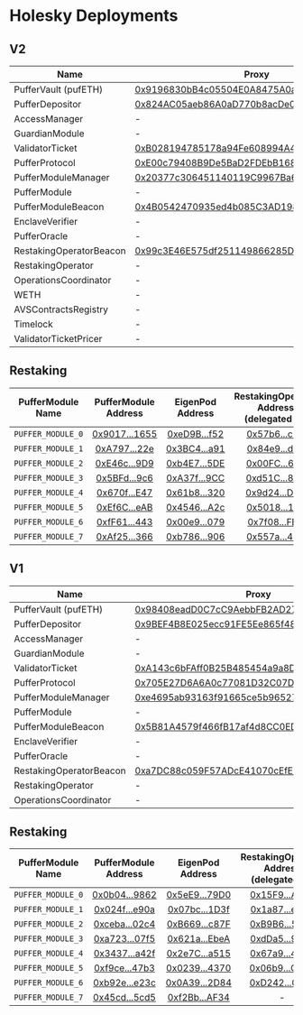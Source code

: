 # Holesky Deployments

## V2

| Name                          | Proxy | Implementation | Commit hash |
| ----------------------------- | ----- | -------------- |-------------|
| PufferVault (pufETH)          | [0x9196830bB4c05504E0A8475A0aD566AceEB6BeC9](https://holesky.etherscan.io/address/0x9196830bB4c05504E0A8475A0aD566AceEB6BeC9) | [0xa1b887d28465bf24c82ef827f3e0592901513eb8](https://holesky.etherscan.io/address/0xa1b887d28465bf24c82ef827f3e0592901513eb8) | |
| PufferDepositor               | [0x824AC05aeb86A0aD770b8acDe0906d2d4a6c4A8c](https://holesky.etherscan.io/address/0x824AC05aeb86A0aD770b8acDe0906d2d4a6c4A8c) | [0x4cd90cb0cc17483162a3f25c60af198342e51414](https://holesky.etherscan.io/address/0x4cd90cb0cc17483162a3f25c60af198342e51414) | |
| AccessManager                 | - | [0x180a345906e42293dcAd5CCD9b0e1DB26aE0274e](https://holesky.etherscan.io/address/0x180a345906e42293dcAd5CCD9b0e1DB26aE0274e) | |
| GuardianModule                | - | [0x0910310130d1c062def8b807528bdac80203bc66](https://holesky.etherscan.io/address/0x0910310130d1c062def8b807528bdac80203bc66) | |
| ValidatorTicket               | [0xB028194785178a94Fe608994A4d5AD84c285A640](https://holesky.etherscan.io/address/0xB028194785178a94Fe608994A4d5AD84c285A640) | [0x55a5e647076bd7842c390e78b8925ec42ffe609c](https://holesky.etherscan.io/address/0x55a5e647076bd7842c390e78b8925ec42ffe609c) | |
| PufferProtocol                | [0xE00c79408B9De5BaD2FDEbB1688997a68eC988CD](https://holesky.etherscan.io/address/0xE00c79408B9De5BaD2FDEbB1688997a68eC988CD) | [0xc798C3462fc090d4444a3a7e1F08F4c0b8b7a59F](https://holesky.etherscan.io/address/0xc798C3462fc090d4444a3a7e1F08F4c0b8b7a59F) | |
| PufferModuleManager           | [0x20377c306451140119C9967Ba6D0158a05b4eD07](https://holesky.etherscan.io/address/0x20377c306451140119C9967Ba6D0158a05b4eD07) | [0xb1aa2b0096e116e8f09006b2578342ca6958303c](https://holesky.etherscan.io/address/0xb1aa2b0096e116e8f09006b2578342ca6958303c) | bf609cebd5cf8accc0e84e44f5ca3ffa961a16ab |
| PufferModule                  | - | [0xc5850caD2AC2d9B2D3e503A0B8CA011752D6525F](https://holesky.etherscan.io/address/0xc5850caD2AC2d9B2D3e503A0B8CA011752D6525F) | bf609cebd5cf8accc0e84e44f5ca3ffa961a16ab |
| PufferModuleBeacon            | [0x4B0542470935ed4b085C3AD1983E85f5623ABf89](https://holesky.etherscan.io/address/0x4B0542470935ed4b085C3AD1983E85f5623ABf89) | - | |
| EnclaveVerifier               | - | [0xf97dc4d0e86ddfbf44da63d25d62b9a55e5eb330](https://holesky.etherscan.io/address/0xf97dc4d0e86ddfbf44da63d25d62b9a55e5eb330) | |
| PufferOracle                  | - | [0x8e043ed3f06720615685d4978770cd5c8fe90fe3](https://holesky.etherscan.io/address/0x8e043ed3f06720615685d4978770cd5c8fe90fe3) | |
| RestakingOperatorBeacon       | [0x99c3E46E575df251149866285DdA7DAEba875B71](https://holesky.etherscan.io/address/0x99c3E46E575df251149866285DdA7DAEba875B71) | - | |
| RestakingOperator             | - | [0xae5d833e224a189d95aa623a381ba42ef7373434](https://holesky.etherscan.io/address/0xae5d833e224a189d95aa623a381ba42ef7373434) | 29f8bb6f85f89a5b000c563313e55b0c10becb48 |
| OperationsCoordinator             | - | [0xe66de68c1c8966f3c6aeb30ef88ba97a8181d081](https://holesky.etherscan.io/address/0xe66de68c1c8966f3c6aeb30ef88ba97a8181d081) | |
| WETH             | - | [0x35B1167b4D37931540F4e5189004d1756d1381B0](https://holesky.etherscan.io/address/0x35B1167b4D37931540F4e5189004d1756d1381B0) | |
| AVSContractsRegistry             | - | [0x09be86b01c1e32dca2ebdedb01cd5a3f798b80c5](https://holesky.etherscan.io/address/0x09be86b01c1e32dca2ebdedb01cd5a3f798b80c5) | |
| Timelock             | - | [0x829af0b3d099a12f0ae1b806f466ef771e2c07f8](https://holesky.etherscan.io/address/0x829af0b3d099a12f0ae1b806f466ef771e2c07f8) | |
| ValidatorTicketPricer         | - | [0x12A21C839f63ea106f9614014B269Cc662C46c06](https://holesky.etherscan.io/address/0x12A21C839f63ea106f9614014B269Cc662C46c06) | |

## Restaking
| PufferModule Name | PufferModule Address | EigenPod Address | RestakingOperator Address <br/>(delegated to) |
| :-------------------------------: | :------: | :----------------: | :--------------------------------: |
| `PUFFER_MODULE_0` | [0x9017...1655](https://holesky.etherscan.io/address/0x9017a172578458E1204691D6E1dB92ca61381655) | [0xeD9B...f52](https://holesky.etherscan.io/address/0xeD9B08B8958B89E7A9008CAc0937E46F73Bf8f52) | [0x57b6...c99](https://holesky.etherscan.io/address/0x57b6FdEF3A23B81547df68F44e5524b987755c99) |
| `PUFFER_MODULE_1` | [0xA797...22e](https://holesky.etherscan.io/address/0xA797683Bbe24c2BDe0099db88109860e58C3222e) | [0x3BC4...a91](https://holesky.etherscan.io/address/0x3BC485C671B2ceb000F3FbBb4d265087C9019a91) | [0x84e9...dc8](https://holesky.etherscan.io/address/0x84e9e543eF0e44Fd53e41B36afDC8267ec887dc8) |
| `PUFFER_MODULE_2` | [0xE46c...9D9](https://holesky.etherscan.io/address/0xE46c792230e2F548d0e48e1A78B59265A53949D9) | [0xb4E7...5DE](https://holesky.etherscan.io/address/0xb4E7f9e37E7F393A61A696c8536B8BD5f12835DE) | [0x00FC...6F2](https://holesky.etherscan.io/address/0x00FC6cAA942BF29d43739Cd949E2eddcf6E8d6F2) |
| `PUFFER_MODULE_3` | [0x5BFd...9c6](https://holesky.etherscan.io/address/0x5BFd22af18F65f1747643be371bFfb32Ce9089c6) | [0xA37f...9CC](https://holesky.etherscan.io/address/0xA37fF697eD5940C06789a3E8399a737FdD3E79CC) | [0xd51C...859](https://holesky.etherscan.io/address/0xd51C6A2702d14e48389bC843279502E8E69F5859) |
| `PUFFER_MODULE_4` | [0x670f...E47](https://holesky.etherscan.io/address/0x670f81009B096EB761116ddc27586AD56a4a9E47) | [0x61b8...320](https://holesky.etherscan.io/address/0x61b8797A03f3fF835aA4Ed8d7b6539255A867320) | [0x9d24...D0A](https://holesky.etherscan.io/address/0x9d24feA37ABC3481dd6C1a3DaBA55Bb8f1CB3D0A) |
| `PUFFER_MODULE_5` | [0xEf6C...eAB](https://holesky.etherscan.io/address/0xEf6C37C1129cA9c5970805b170889D9A13594eAB) | [0x4546...A2c](https://holesky.etherscan.io/address/0x4546D2b43cFf3fA79A0305744F00D2fb4b3F0A2c) | [0x5018...12a](https://holesky.etherscan.io/address/0x501808A186CC1edc95C9F5722db76B4470e0B12a) |
| `PUFFER_MODULE_6` | [0xfF61...443](https://holesky.etherscan.io/address/0xfF617f7c9DFEdeeA17ee92C53451f3073A7ba443) | [0x00e9...079](https://holesky.etherscan.io/address/0x00e9aD877ECF90B25826fdE33ae0283B80dbE079) | [0x7f08...FB1](https://holesky.etherscan.io/address/0x7f08C09553DB44c826a323197612E6f8693F7FB1) |
| `PUFFER_MODULE_7` | [0xAf25...366](https://holesky.etherscan.io/address/0xAf25B9bF1C6fecf22bDB86B16db2296bfEc0E366) | [0xb786...906](https://holesky.etherscan.io/address/0xb78646781adb75C1053aF2acf1DE18d61c019906) | [0x557a...4B9](https://holesky.etherscan.io/address/0x557a6e478d2Ea61F0A27BAaA7E96CF3920DAb4B9) |

## V1

| Name                          | Proxy | Implementation |
| ----------------------------- | ----- | -------------- |
| PufferVault (pufETH)          | [0x98408eadD0C7cC9AebbFB2AD2787c7473Db7A1fa](https://holesky.etherscan.io/address/0x98408eadD0C7cC9AebbFB2AD2787c7473Db7A1fa) | [0x3Ed1653677626C38afcf88C6Eec954EE805B72F5](https://holesky.etherscan.io/address/0x3Ed1653677626C38afcf88C6Eec954EE805B72F5) |
| PufferDepositor               | [0x9BEF4B8E025ecc91FE5Ee865f4880b106F106e5a](https://holesky.etherscan.io/address/0x9BEF4B8E025ecc91FE5Ee865f4880b106F106e5a) | [0x335b6c8f5aa0073849a174c73eba985b851d18e6](https://holesky.etherscan.io/address/0x335b6c8f5aa0073849a174c73eba985b851d18e6) |
| AccessManager                 | - | [0xA6c916f85DAfeb6f726E03a1Ce8d08cf835138fF](https://holesky.etherscan.io/address/0xA6c916f85DAfeb6f726E03a1Ce8d08cf835138fF) |
| GuardianModule                | - | [0xD349FdCD0e4451381bfE7cba3ac28773E176b326](https://holesky.etherscan.io/address/0xD349FdCD0e4451381bfE7cba3ac28773E176b326) |
| ValidatorTicket               | [0xA143c6bFAff0B25B485454a9a8DB94dC469F8c3b](https://holesky.etherscan.io/address/0xA143c6bFAff0B25B485454a9a8DB94dC469F8c3b) | [0x5C67fb4410797960C45e573e266A7B79d5Bb4325](https://holesky.etherscan.io/address/0x5C67fb4410797960C45e573e266A7B79d5Bb4325) |
| PufferProtocol                | [0x705E27D6A6A0c77081D32C07DbDE5A1E139D3F14](https://holesky.etherscan.io/address/0x705E27D6A6A0c77081D32C07DbDE5A1E139D3F14) | [0xEFd2C463CD787e1e9119873dc0cbFd0AE28D8642](https://holesky.etherscan.io/address/0xEFd2C463CD787e1e9119873dc0cbFd0AE28D8642) |
| PufferModuleManager           | [0xe4695ab93163f91665ce5b96527408336f070a71](https://holesky.etherscan.io/address/0xe4695ab93163f91665ce5b96527408336f070a71) | [0x11459c5d3e8502ce5afb745619cdb6900f1b234e](https://holesky.etherscan.io/address/0x11459c5d3e8502ce5afb745619cdb6900f1b234e) |
| PufferModule                  | - | [0x0F5B5b94B9f91601EAB9bC2e74D70Aea8C203e6a](https://holesky.etherscan.io/address/0x0F5B5b94B9f91601EAB9bC2e74D70Aea8C203e6a) |
| PufferModuleBeacon            | [0x5B81A4579f466fB17af4d8CC0ED51256b94c61D4](https://holesky.etherscan.io/address/0x5B81A4579f466fB17af4d8CC0ED51256b94c61D4) | - |
| EnclaveVerifier               | - | [0x79200dE6299F27b7354Ca95A09a9C3978DBEDf24](https://holesky.etherscan.io/address/0x79200dE6299F27b7354Ca95A09a9C3978DBEDf24) |
| PufferOracle                  | - | [0xEf93AA29F627465A7f58A1F25980c90116f27b74](https://holesky.etherscan.io/address/0xEf93AA29F627465A7f58A1F25980c90116f27b74) |
| RestakingOperatorBeacon       | [0xa7DC88c059F57ADcE41070cEfEFd31F74649a261](https://holesky.etherscan.io/address/0xa7DC88c059F57ADcE41070cEfEFd31F74649a261) | - |
| RestakingOperator             | - | [0x89fE1Ab8A0f74494Bf3Fc0f238d40799BA360fA5](https://holesky.etherscan.io/address/0x89fE1Ab8A0f74494Bf3Fc0f238d40799BA360fA5) |
| OperationsCoordinator             | - | [0x421D3C1f05CBb145B9E10d2FdEBa79Bc4648919b](https://holesky.etherscan.io/address/0x421D3C1f05CBb145B9E10d2FdEBa79Bc4648919b) |

## Restaking
| PufferModule Name | PufferModule Address | EigenPod Address | RestakingOperator Address <br/>(delegated to) |
| :-------------------------------: | :------: | :----------------: | :--------------------------------: |
| `PUFFER_MODULE_0` | [0x0b04...9862](https://holesky.etherscan.io/address/0x0b0456ec773b7d89c9decc38b682f98556cf9862) | [0x5eE9...79D0](https://holesky.etherscan.io/address/0x5eE9246F01e95C08eE767029C1d18765Bb1779D0) | [0x15F9...A62e](https://holesky.etherscan.io/address/0x15F9ceA3328407B2e677Df4d9aa0e4D400b4A62e) |
| `PUFFER_MODULE_1` | [0x024f...e90a](https://holesky.etherscan.io/address/0x024fcca820cf681bcb916be1e896c9edbf33e90a) | [0x07bc...1D3f](https://holesky.etherscan.io/address/0x07bc43Ca4b12170b66cFBCC6aeDa44E7CB9e1D3f) | [0x1a87...e4EA](https://holesky.etherscan.io/address/0x1a87Ae2095e48643409e83C8C74F0D7a8E47e4EA) |
| `PUFFER_MODULE_2` | [0xceba...02c4](https://holesky.etherscan.io/address/0xcebada2b173d1d41a40925aa98b3d795c29302c4) | [0xB669...c87F](https://holesky.etherscan.io/address/0xB669311dF0B970495CfDc763FebEBFe4a1c4c87F) | [0xB9B6...56E6](https://holesky.etherscan.io/address/0xB9B6C370f1cF5b5f22EE28791914e3A55BCa56E6) |
| `PUFFER_MODULE_3` | [0xa723...07f5](https://holesky.etherscan.io/address/0xa723afa88ed70ff0355961cdb652e6962b6507f5) | [0x621a...EbeA](https://holesky.etherscan.io/address/0x621acA8Ed1b774bd859A7C588cc77621f467EbeA) | [0xdDa5...9EeD](https://holesky.etherscan.io/address/0xdDa5c50d64051A347EeA8C7811E7E37B8d3E9EeD) |
| `PUFFER_MODULE_4` | [0x3437...a42f](https://holesky.etherscan.io/address/0x3437afbcfb2dc2a47b7035da385ddf0ba729a42f) | [0x2e7C...a515](https://holesky.etherscan.io/address/0x2e7C73b659aEb5F0970ee26253558216CB4Ca515) | [0x67a9...4261](https://holesky.etherscan.io/address/0x67a9fc87a18745094b606104D589bBe5795a4261) |
| `PUFFER_MODULE_5` | [0xf9ce...47b3](https://holesky.etherscan.io/address/0xf9cee5c0bf1a6b39971a6dd207e93930a18047b3) | [0x0239...4370](https://holesky.etherscan.io/address/0x0239a74Aea1E2842C09cDcb728f2D3957EF44370) | [0x06b9...C301](https://holesky.etherscan.io/address/0x06b987124FB22419ABA54dF75A96F7Efd863C301) |
| `PUFFER_MODULE_6` | [0xb92e...e23c](https://holesky.etherscan.io/address/0xb92e01bd319fd9330e178ed8a3cfc2c25866e23c) | [0x0A39...2D84](https://holesky.etherscan.io/address/0x0A3961CF79c75A2AAddBF0bcB2Fb6603C02b2D84) | [0xD242...04E6](https://holesky.etherscan.io/address/0xD2420290c96D55ee0dae47Ab3BAA590ead5B04E6) |
| `PUFFER_MODULE_7` | [0x45cd...5cd5](https://holesky.etherscan.io/address/0x45cd68ce643a914aea2a4e0aa04ce38f549f5cd5) | [0xf2Bb...AF34](https://holesky.etherscan.io/address/0xf2Bba09393C4f6Bf795C4232A9dfC45CFfd5AF34) | - |
